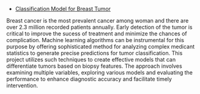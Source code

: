 * [Classification Model for Breast Tumor](https://github.com/AzmaynInkishaf/Classification-Model-for-Breast-Tumor/tree/main)

Breast cancer is the most prevalent cancer among woman and there are over 2.3 million recorded patients annually. Early detection of the tumor is critical to improve the sucess of treatment and minimize the chances of complication. Machine learning algorithms can be instrumental for this purpose by offering sophisticated method for analyzing complex medicant statistics to generate precise predictions for tumor classification. This project utilizes such techniques to create effective models that can differentiate tumors based on biopsy features. The approach involves examining multiple variables, exploring various models and evaluating the performance to enhance diagnostic accuracy and facilitate timely intervention.
